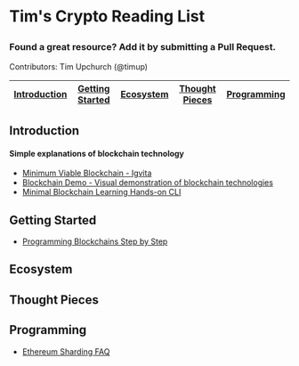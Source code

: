 # Tim's Crypto Reading List</p>
### Found a great resource? Add it by submitting a Pull Request.

Contributors: Tim Upchurch (@timup)

| [Introduction](#introduction) | [Getting Started](#getting-started) | [Ecosystem](#ecosystem) | [Thought Pieces](#thought-pieces) | [Programming](#programming)
| ------------- | ------------- | ------------- | ------------- | ------------- |


## Introduction

#### Simple explanations of blockchain technology
- [Minimum Viable Blockchain - Igvita](https://www.igvita.com/2014/05/05/minimum-viable-block-chain/)
- [Blockchain Demo - Visual demonstration of blockchain technologies](https://blockchaindemo.io)
- [Minimal Blockchain Learning Hands-on CLI](https://github.com/daxeel/blockshell)

## Getting Started
- [Programming Blockchains Step by Step](https://github.com/openblockchains/programming-blockchains-step-by-step)

## Ecosystem

## Thought Pieces

## Programming
- [Ethereum Sharding FAQ](https://github.com/ethereum/wiki/wiki/Sharding-FAQ)
